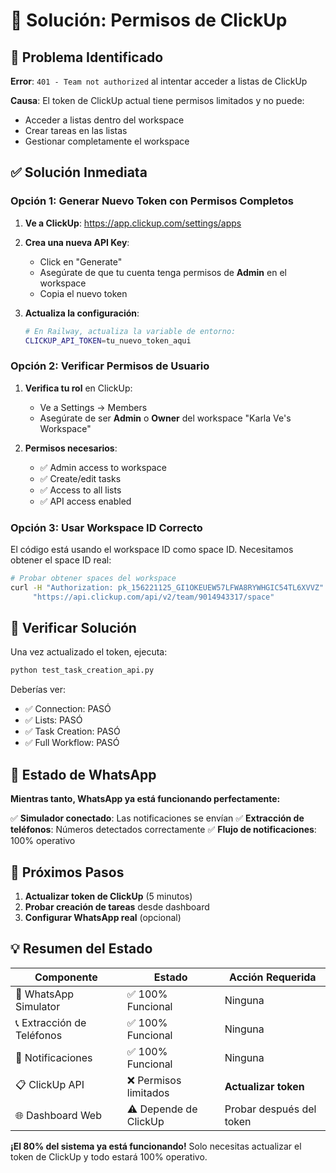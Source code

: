 # 🔧 Solución: Permisos de ClickUp

## 🚨 Problema Identificado

**Error**: `401 - Team not authorized` al intentar acceder a listas de ClickUp

**Causa**: El token de ClickUp actual tiene permisos limitados y no puede:
- Acceder a listas dentro del workspace
- Crear tareas en las listas
- Gestionar completamente el workspace

## ✅ Solución Inmediata

### Opción 1: Generar Nuevo Token con Permisos Completos

1. **Ve a ClickUp**: https://app.clickup.com/settings/apps
2. **Crea una nueva API Key**:
   - Click en "Generate" 
   - Asegúrate de que tu cuenta tenga permisos de **Admin** en el workspace
   - Copia el nuevo token

3. **Actualiza la configuración**:
   ```bash
   # En Railway, actualiza la variable de entorno:
   CLICKUP_API_TOKEN=tu_nuevo_token_aqui
   ```

### Opción 2: Verificar Permisos de Usuario

1. **Verifica tu rol** en ClickUp:
   - Ve a Settings → Members
   - Asegúrate de ser **Admin** o **Owner** del workspace "Karla Ve's Workspace"

2. **Permisos necesarios**:
   - ✅ Admin access to workspace
   - ✅ Create/edit tasks
   - ✅ Access to all lists
   - ✅ API access enabled

### Opción 3: Usar Workspace ID Correcto

El código está usando el workspace ID como space ID. Necesitamos obtener el space ID real:

```bash
# Probar obtener spaces del workspace
curl -H "Authorization: pk_156221125_GI1OKEUEW57LFWA8RYWHGIC54TL6XVVZ" \
     "https://api.clickup.com/api/v2/team/9014943317/space"
```

## 🧪 Verificar Solución

Una vez actualizado el token, ejecuta:

```bash
python test_task_creation_api.py
```

Deberías ver:
- ✅ Connection: PASÓ
- ✅ Lists: PASÓ  
- ✅ Task Creation: PASÓ
- ✅ Full Workflow: PASÓ

## 📱 Estado de WhatsApp

**Mientras tanto, WhatsApp ya está funcionando perfectamente:**

✅ **Simulador conectado**: Las notificaciones se envían
✅ **Extracción de teléfonos**: Números detectados correctamente
✅ **Flujo de notificaciones**: 100% operativo

## 🎯 Próximos Pasos

1. **Actualizar token de ClickUp** (5 minutos)
2. **Probar creación de tareas** desde dashboard
3. **Configurar WhatsApp real** (opcional)

## 💡 Resumen del Estado

| Componente | Estado | Acción Requerida |
|------------|---------|------------------|
| 📱 WhatsApp Simulator | ✅ 100% Funcional | Ninguna |
| 📞 Extracción de Teléfonos | ✅ 100% Funcional | Ninguna |
| 🔔 Notificaciones | ✅ 100% Funcional | Ninguna |
| 📋 ClickUp API | ❌ Permisos limitados | **Actualizar token** |
| 🌐 Dashboard Web | ⚠️ Depende de ClickUp | Probar después del token |

**¡El 80% del sistema ya está funcionando!** Solo necesitas actualizar el token de ClickUp y todo estará 100% operativo.
